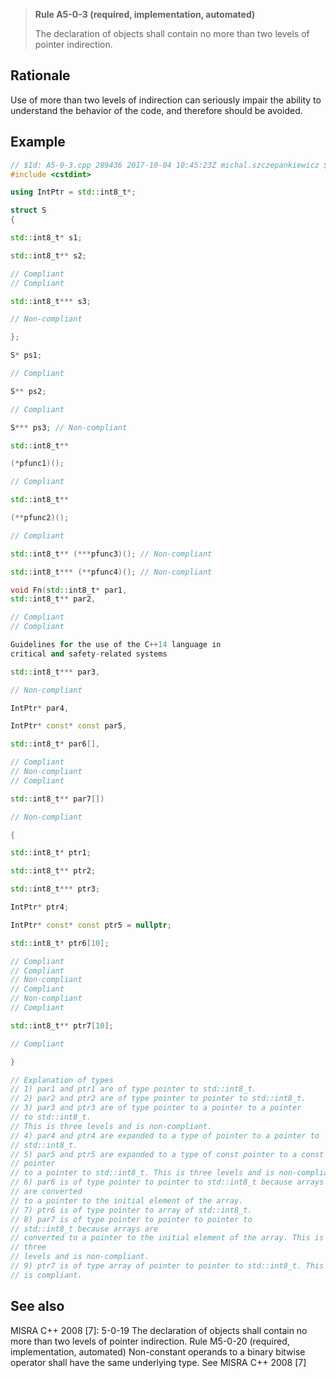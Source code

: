 > **Rule A5-0-3 (required, implementation, automated)**
>
> The declaration of objects shall contain no more than two levels of
> pointer indirection.

## Rationale

Use of more than two levels of indirection can seriously impair the ability to
understand the behavior of the code, and therefore should be avoided.

## Example

```cpp
// $Id: A5-0-3.cpp 289436 2017-10-04 10:45:23Z michal.szczepankiewicz $
#include <cstdint>

using IntPtr = std::int8_t*;

struct S
{

std::int8_t* s1;

std::int8_t** s2;

// Compliant
// Compliant

std::int8_t*** s3;

// Non-compliant

};

S* ps1;

// Compliant

S** ps2;

// Compliant

S*** ps3; // Non-compliant

std::int8_t**

(*pfunc1)();

// Compliant

std::int8_t**

(**pfunc2)();

// Compliant

std::int8_t** (***pfunc3)(); // Non-compliant

std::int8_t*** (**pfunc4)(); // Non-compliant

void Fn(std::int8_t* par1,
std::int8_t** par2,

// Compliant
// Compliant

Guidelines for the use of the C++14 language in
critical and safety-related systems

std::int8_t*** par3,

// Non-compliant

IntPtr* par4,

IntPtr* const* const par5,

std::int8_t* par6[],

// Compliant
// Non-compliant
// Compliant

std::int8_t** par7[])

// Non-compliant

{

std::int8_t* ptr1;

std::int8_t** ptr2;

std::int8_t*** ptr3;

IntPtr* ptr4;

IntPtr* const* const ptr5 = nullptr;

std::int8_t* ptr6[10];

// Compliant
// Compliant
// Non-compliant
// Compliant
// Non-compliant
// Compliant

std::int8_t** ptr7[10];

// Compliant

}

// Explanation of types
// 1) par1 and ptr1 are of type pointer to std::int8_t.
// 2) par2 and ptr2 are of type pointer to pointer to std::int8_t.
// 3) par3 and ptr3 are of type pointer to a pointer to a pointer
// to std::int8_t.
// This is three levels and is non-compliant.
// 4) par4 and ptr4 are expanded to a type of pointer to a pointer to
// std::int8_t.
// 5) par5 and ptr5 are expanded to a type of const pointer to a const
// pointer
// to a pointer to std::int8_t. This is three levels and is non-compliant.
// 6) par6 is of type pointer to pointer to std::int8_t because arrays
// are converted
// to a pointer to the initial element of the array.
// 7) ptr6 is of type pointer to array of std::int8_t.
// 8) par7 is of type pointer to pointer to pointer to
// std::int8_t because arrays are
// converted to a pointer to the initial element of the array. This is
// three
// levels and is non-compliant.
// 9) ptr7 is of type array of pointer to pointer to std::int8_t. This
// is compliant.

```

## See also

MISRA C++ 2008 [7]: 5-0-19 The declaration of objects shall contain no more
than two levels of pointer indirection.
Rule M5-0-20 (required, implementation, automated) Non-constant
operands to a binary bitwise operator shall have the same underlying
type.
See MISRA C++ 2008 [7]
